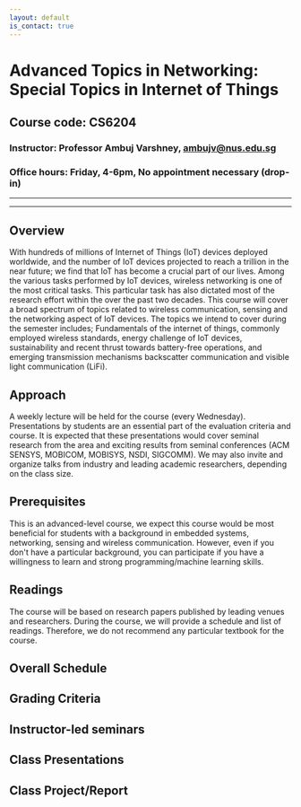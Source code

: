 ```yaml
---
layout: default
is_contact: true
---
```


# Advanced Topics in Networking: Special Topics in Internet of Things  
## Course code: CS6204  
### Instructor: Professor Ambuj Varshney, ambujv@nus.edu.sg    
### Office hours: Friday, 4-6pm, No appointment necessary (drop-in)  

----
****

## Overview  

With hundreds of millions of Internet of Things (IoT) devices deployed worldwide, and the number of IoT devices projected to reach a trillion in the near future; we find that IoT has become a crucial part of our lives. Among the various tasks performed by IoT devices, wireless networking is one of the most critical tasks. This particular task has also dictated most of the research effort within the over the past two decades. This course will cover a broad spectrum of topics related to wireless communication, sensing and the networking aspect of IoT devices. The topics we intend to cover during the semester includes; Fundamentals of the internet of things, commonly employed wireless standards, energy challenge of IoT devices, sustainability and recent thrust towards battery-free operations, and emerging transmission mechanisms backscatter communication and visible light communication (LiFi).

## Approach
A weekly lecture will be held for the course (every Wednesday). Presentations by students are an essential part of the evaluation criteria and course. It is expected that these presentations would cover seminal research from the area and exciting results from seminal conferences (ACM SENSYS, MOBICOM, MOBISYS, NSDI, SIGCOMM). We may also invite and organize talks from industry and leading academic researchers, depending on the class size.

## Prerequisites
This  is an advanced-level course, we expect this course would be most beneficial for students with a background in embedded systems, networking, sensing and wireless communication. However, even if you don't have a particular background, you can participate if you have a willingness to learn and strong programming/machine learning skills.

## Readings
The course will be based on research papers published by leading venues and researchers. During the course, we will provide a schedule and list of readings. Therefore, we do not recommend any particular textbook for the course.

## Overall Schedule

## Grading Criteria

## Instructor-led seminars

## Class Presentations  

## Class Project/Report  
